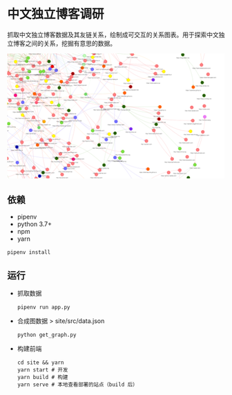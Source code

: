 # 中文独立博客调研

抓取中文独立博客数据及其友链关系，绘制成可交互的关系图表。用于探索中文独立博客之间的关系，挖掘有意思的数据。

![图的一部分](./assets/piece_of_graph.jpg)

## 依赖

+ pipenv
+ python 3.7+
+ npm
+ yarn

```shell
pipenv install
```

## 运行 

+ 抓取数据
    ```shell
    pipenv run app.py
    ```

+ 合成图数据 > site/src/data.json
    ```shell
    python get_graph.py
    ```

+ 构建前端

    ```
    cd site && yarn 
    yarn start # 开发
    yarn build # 构建
    yarn serve # 本地查看部署的站点（build 后）
    ```